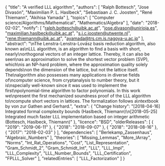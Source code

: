{
    "title": "A verified LLL algorithm",
    "authors": [
        "Ralph Bottesch",
        "Jose Divasón",
        "Maximilian P. L. Haslbeck",
        "Sebastiaan J. C. Joosten",
        "René Thiemann",
        "Akihisa Yamada"
    ],
    "topics": [
        "Computer science/Algorithms/Mathematical",
        "Mathematics/Algebra"
    ],
    "date": "2018-02-02",
    "notify": [
        "ralph.bottesch@uibk.ac.at",
        "jose.divason@unirioja.es",
        "maximilian.haslbeck@uibk.ac.at",
        "s.j.c.joosten@utwente.nl",
        "rene.thiemann@uibk.ac.at",
        "ayamada@trs.cm.is.nagoya-u.ac.jp"
    ],
    "abstract": "\nThe Lenstra-Lenstra-Lovász basis reduction algorithm, also known as\nLLL algorithm, is an algorithm to find a basis with short, nearly\northogonal vectors of an integer lattice. Thereby, it can also be seen\nas an approximation to solve the shortest vector problem (SVP), which\nis an NP-hard problem, where the approximation quality solely depends\non the dimension of the lattice, but not the lattice itself. The\nalgorithm also possesses many applications in diverse fields of\ncomputer science, from cryptanalysis to number theory, but it is\nspecially well-known since it was used to implement the first\npolynomial-time algorithm to factor polynomials. In this work we\npresent the first mechanized soundness proof of the LLL algorithm to\ncompute short vectors in lattices. The formalization follows a\ntextbook by von zur Gathen and Gerhard.",
    "extra": {
        "Change history": "[2018-04-16] Integrated formal complexity bounds (Haslbeck, Thiemann)\n[2018-05-25] Integrated much faster LLL implementation based on integer arithmetic (Bottesch, Haslbeck, Thiemann)"
    },
    "licence": "BSD",
    "olderReleases": [
        {
            "2019": "2019-06-11"
        },
        {
            "2018": "2018-09-07"
        },
        {
            "2018": "2018-08-16"
        },
        {
            "2017": "2018-02-03"
        }
    ],
    "dependencies": [
        "Berlekamp_Zassenhaus",
        "Algebraic_Numbers"
    ],
    "theories": [
        "Missing_Lemmas",
        "More_IArray",
        "Norms",
        "Int_Rat_Operations",
        "Cost",
        "List_Representation",
        "Gram_Schmidt_2",
        "Gram_Schmidt_Int",
        "LLL",
        "LLL_Impl",
        "LLL_Complexity",
        "LLL_Number_Bounds",
        "LLL_Certification",
        "FPLLL_Solver"
    ],
    "relatedEntries": [
        "LLL_Factorization"
    ]
}